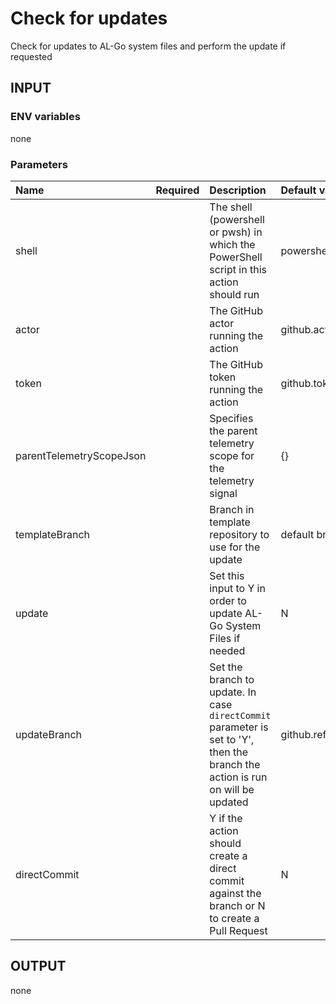 # Check for updates
Check for updates to AL-Go system files and perform the update if requested

## INPUT

### ENV variables
none

### Parameters
| Name                     | Required | Description                                                                                                                    | Default value   |
| :----------------------- | :------: | :----------------------------------------------------------------------------------------------------------------------------- | :-------------- |
| shell                    |          | The shell (powershell or pwsh) in which the PowerShell script in this action should run                                        | powershell      |
| actor                    |          | The GitHub actor running the action                                                                                            | github.actor    |
| token                    |          | The GitHub token running the action                                                                                            | github.token    |
| parentTelemetryScopeJson |          | Specifies the parent telemetry scope for the telemetry signal                                                                  | {}              |
| templateBranch           |          | Branch in template repository to use for the update                                                                            | default branch  |
| update                   |          | Set this input to Y in order to update AL-Go System Files if needed                                                            | N               |
| updateBranch             |          | Set the branch to update. In case `directCommit` parameter is set to 'Y', then the branch the action is run on will be updated | github.ref_name |
| directCommit             |          | Y if the action should create a direct commit against the branch or N to create a Pull Request                                 | N               |

## OUTPUT
none